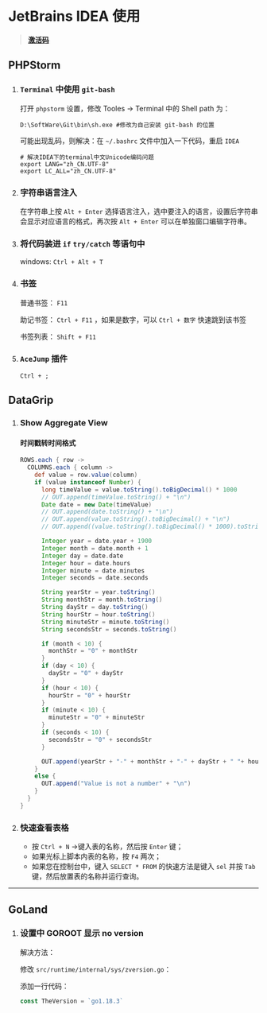 # JetBrains IDEA 使用

> [**激活码**](http://idea.hicxy.com/?t=dg)

## PHPStorm

1. ### `Terminal` 中使用 `git-bash`

   打开 `phpstorm` 设置，修改 Tooles -> Terminal 中的 Shell path 为：

   ```shell
   D:\SoftWare\Git\bin\sh.exe #修改为自己安装 git-bash 的位置
   ```

   可能出现乱码，则解决：在 `~/.bashrc` 文件中加入一下代码，重启 `IDEA` 

   ```shell
   # 解决IDEA下的terminal中文Unicode编码问题
   export LANG="zh_CN.UTF-8"
   export LC_ALL="zh_CN.UTF-8"
   ```

2. ### 字符串语言注入

   在字符串上按 `Alt + Enter` 选择语言注入，选中要注入的语言，设置后字符串会显示对应语言的格式，再次按 `Alt + Enter` 可以在单独窗口编辑字符串。

3. ### 将代码装进 `if` `try/catch` 等语句中

   windows: `Ctrl + Alt + T`

4. ### 书签

   普通书签： `F11`

   助记书签： `Ctrl + F11` ，如果是数字，可以 `Ctrl + 数字` 快速跳到该书签

   书签列表： `Shift + F11`

5. ###  `AceJump` 插件

   `Ctrl + ;`



## DataGrip

1. ### Show Aggregate View 

   #### 时间戳转时间格式

   ```groovy
   ROWS.each { row ->
     COLUMNS.each { column ->
       def value = row.value(column)
       if (value instanceof Number) {
         long timeValue = value.toString().toBigDecimal() * 1000
         // OUT.append(timeValue.toString() + "\n")
         Date date = new Date(timeValue)
         // OUT.append(date.toString() + "\n")
         // OUT.append(value.toString().toBigDecimal() + "\n")
         // OUT.append((value.toString().toBigDecimal() * 1000).toString() + "\n")
   
         Integer year = date.year + 1900
         Integer month = date.month + 1
         Integer day = date.date
         Integer hour = date.hours
         Integer minute = date.minutes
         Integer seconds = date.seconds
   
         String yearStr = year.toString()
         String monthStr = month.toString()
         String dayStr = day.toString()
         String hourStr = hour.toString()
         String minuteStr = minute.toString()
         String secondsStr = seconds.toString()
   
         if (month < 10) {
           monthStr = "0" + monthStr
         }
         if (day < 10) {
           dayStr = "0" + dayStr
         }
         if (hour < 10) {
           hourStr = "0" + hourStr
         }
         if (minute < 10) {
           minuteStr = "0" + minuteStr
         }
         if (seconds < 10) {
           secondsStr = "0" + secondsStr
         }
   
         OUT.append(yearStr + "-" + monthStr + "-" + dayStr + " "+ hourStr + ":" + minuteStr + ":" + secondsStr + "\n")
       }
       else {
         OUT.append("Value is not a number" + "\n")
       }
     }
   }
   ```

2. ### 快速查看表格

   - 按 `Ctrl + N` →键入表的名称，然后按 `Enter` 键；
   - 如果光标上脚本内表的名称，按 `F4` 两次；
   - 如果您在控制台中，键入 `SELECT * FROM` 的快速方法是键入 `sel` 并按 `Tab` 键，然后放置表的名称并运行查询。



---



## GoLand

1. ### 设置中 GOROOT 显示 no version

   解决方法：

   修改 `src/runtime/internal/sys/zversion.go`：

   添加一行代码：

   ```go
   const TheVersion = `go1.18.3`
   ```

   

